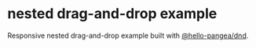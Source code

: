 # nested drag-and-drop example

Responsive nested drag-and-drop example built with [@hello-pangea/dnd](https://github.com/hello-pangea/dnd).
